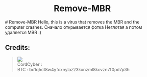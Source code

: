 <h1 align="center">Remove-MBR</h1>
# Remove-MBR
Hello, this is a virus that removes the MBR and the computer crashes. Сначало открывается фотка Неглотая а потом удаляется MBR :)

##  Credits:
> [![](https://user-images.githubusercontent.com/103395079/164997981-5356a76b-d1d3-427c-a6ca-3b4a25a73691.gif?size=40)](https://github.com/CordCyber)
<br>CordCyber :
<br>BTC : bc1q5ct8w4yfcxnylaz23kxnzml8kcvzn7f0pd7p3h
